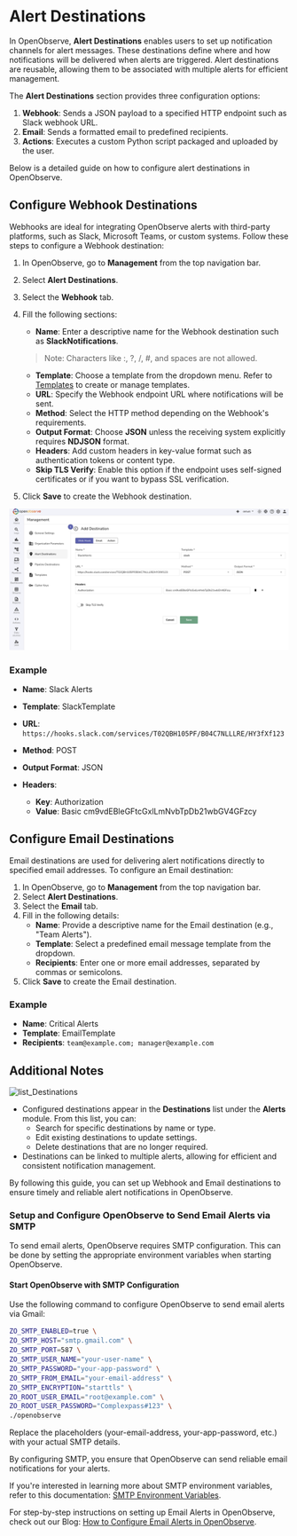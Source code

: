 # Alert Destinations
In OpenObserve, **Alert Destinations** enables users to set up notification channels for alert messages. These destinations define where and how notifications will be delivered when alerts are triggered. Alert destinations are reusable, allowing them to be associated with multiple alerts for efficient management.

The **Alert Destinations** section provides three configuration options:

1. **Webhook**: Sends a JSON payload to a specified HTTP endpoint such as Slack webhook URL.
2. **Email**: Sends a formatted email to predefined recipients.
2. **Actions**: Executes a custom Python script packaged and uploaded by the user.  

Below is a detailed guide on how to configure alert destinations in OpenObserve.

## Configure Webhook Destinations

Webhooks are ideal for integrating OpenObserve alerts with third-party platforms, such as Slack, Microsoft Teams, or custom systems. Follow these steps to configure a Webhook destination:

1. In OpenObserve, go to **Management** from the top navigation bar.
2. Select **Alert Destinations**.
3. Select the **Webhook** tab.
4. Fill the following sections:

    - **Name**: Enter a descriptive name for the Webhook destination such as **SlackNotifications**. 
    > Note: Characters like :, ?, /, #, and spaces are not allowed.
    - **Template**: Choose a template from the dropdown menu. Refer to [Templates](templates.md) to create or manage templates.
    - **URL**: Specify the Webhook endpoint URL where notifications will be sent.
    - **Method**: Select the HTTP method depending on the Webhook's requirements.
    - **Output Format**: Choose **JSON** unless the receiving system explicitly requires **NDJSON** format.
    - **Headers**: Add custom headers in key-value format such as authentication tokens or content type.
    - **Skip TLS Verify**: Enable this option if the endpoint uses self-signed certificates or if you want to bypass SSL verification.

5. Click **Save** to create the Webhook destination.

![alert destination](../../images/alert-destination-webhook-slack.png)

### Example

- **Name**: Slack Alerts  
- **Template**: SlackTemplate  
- **URL**: `https://hooks.slack.com/services/T02QBH105PF/B04C7NLLLRE/HY3fXf123`  
- **Method**: POST
- **Output Format**: JSON  
- **Headers**: 

    - **Key**: Authorization  
    - **Value**: Basic cm9vdEBleGFtcGxlLmNvbTpDb21wbGV4GFzcy  


## Configure Email Destinations

Email destinations are used for delivering alert notifications directly to specified email addresses. To configure an Email destination:

1. In OpenObserve, go to **Management** from the top navigation bar.
2. Select **Alert Destinations**.
3. Select the **Email** tab.
4. Fill in the following details:
   - **Name**: Provide a descriptive name for the Email destination (e.g., "Team Alerts").
   - **Template**: Select a predefined email message template from the dropdown.
   - **Recipients**: Enter one or more email addresses, separated by commas or semicolons.
5. Click **Save** to create the Email destination.


### Example

- **Name**: Critical Alerts  
- **Template**: EmailTemplate  
- **Recipients**: `team@example.com; manager@example.com`  

## Additional Notes
![list_Destinations](../../images/destinations/4.jpg)
- Configured destinations appear in the **Destinations** list under the **Alerts** module. From this list, you can:
  - Search for specific destinations by name or type.
  - Edit existing destinations to update settings.
  - Delete destinations that are no longer required.
- Destinations can be linked to multiple alerts, allowing for efficient and consistent notification management.

By following this guide, you can set up Webhook and Email destinations to ensure timely and reliable alert notifications in OpenObserve.


### Setup and Configure OpenObserve to Send Email Alerts via SMTP

To send email alerts, OpenObserve requires SMTP configuration. This can be done by setting the appropriate environment variables when starting OpenObserve.


#### Start OpenObserve with SMTP Configuration

Use the following command to configure OpenObserve to send email alerts via Gmail:

```bash
ZO_SMTP_ENABLED=true \
ZO_SMTP_HOST="smtp.gmail.com" \
ZO_SMTP_PORT=587 \
ZO_SMTP_USER_NAME="your-user-name" \
ZO_SMTP_PASSWORD="your-app-password" \
ZO_SMTP_FROM_EMAIL="your-email-address" \
ZO_SMTP_ENCRYPTION="starttls" \
ZO_ROOT_USER_EMAIL="root@example.com" \
ZO_ROOT_USER_PASSWORD="Complexpass#123" \
./openobserve
```
Replace the placeholders (your-email-address, your-app-password, etc.) with your actual SMTP details.

By configuring SMTP, you ensure that OpenObserve can send reliable email notifications for your alerts.

If you're interested in learning more about SMTP environment variables, refer to this documentation: [SMTP Environment Variables](https://openobserve.ai/docs/environment-variables/#smtp).

For step-by-step instructions on setting up Email Alerts in OpenObserve, check out our Blog: [How to Configure Email Alerts in OpenObserve](https://openobserve.ai/blog/how-to-configure-email-alerts-in-openobserve).


